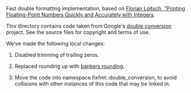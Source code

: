 Fast double formatting implementation, based on [Florian Loitsch, "Printing
Floating-Point Numbers Quickly and Accurately with
Integers](http://florian.loitsch.com/publications/dtoa-pldi2010.pdf).

This directory contains code taken from Google's [double
conversion](https://github.com/google/double-conversion) project.  See the
source files for copyright and terms of use.

We've made the following local changes:

1. Disabled trimming of trailing zeros.

1. Replaced rounding up with [bankers
rounding](http://c2.com/cgi/wiki?BankersRounding).

1. Move the code into namespace fixfmt::double_conversion, to avoid collisions
with other instances of this code that may be linked in.
